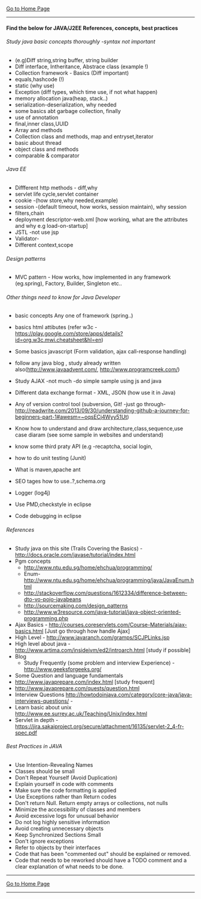 [Go to Home Page](/training)

***

#### Find the below for JAVA/J2EE References, concepts, best practices

###### Study java basic concepts thoroughly -syntax not important

* (e.g)Diff string,string buffer, string builder
* Diff interface, Intheritance, Abstrace class (example !)
* Collection framework - Basics (Diff important)
* equals,hashcode (!)
* static (why use)
* Exception (diff types, which time use, if not what happen)
* memory allocation java(heap, stack..)
* serialization-deserialization, why needed
* some basics abt garbage collection, finally
* use of annotation
* final,inner class,UUID
* Array and methods
* Collection class and methods, map and entryset,iterator
* basic about thread
* object class and methods
* comparable & comparator

###### Java EE

* Diffferent http methods - diff,why
* servlet life cycle,servlet container
* cookie -(how store,why needed,example)
* session -(default timeout, how works, session maintain), why session
* filters,chain
* deployment descriptor-web.xml [how working, what are the attributes and why e.g load-on-startup]
* JSTL -not use jsp
* Validator-
* Different context,scope

######  Design patterns

* MVC pattern - How works, how implemented in any framework (eg.spring), Factory, Builder, Singleton etc..

###### Other things need to know for Java Developer

* basic concepts Any one of framework (spring..)

* basics html attibutes (refer w3c - https://play.google.com/store/apps/details?id=org.w3c.mwi.cheatsheet&hl=en)
* Some basics javascript (Form validation, ajax call-response handling)
* follow any java blog , study already written also(http://www.javaadvent.com/, http://www.programcreek.com/)
* Study AJAX -not much -do simple sample using js and java

* Different data exchange format - XML, JSON (how use it in Java)

* Any of version control tool (subversion, Git! -just go through-http://readwrite.com/2013/09/30/understanding-github-a-journey-for-beginners-part-1#awesm=~oqsECj4Wyy51Ut)

* Know how to understand and draw architecture,class,sequence,use case diaram (see some sample in websites and understand)
* know some third praty API (e.g -recaptcha, social login,

* how to do unit testing (Junit)
* What is maven,apache ant

* SEO tages how to use..?,schema.org

* Logger (log4j)
* Use PMD,checkstyle in eclipse
* Code debugging in eclipse

###### References

* Study java on this site (Trails Covering the Basics) - http://docs.oracle.com/javase/tutorial/index.html
* Pgm concepts
    * http://www.ntu.edu.sg/home/ehchua/programming/
    * Enum- http://www.ntu.edu.sg/home/ehchua/programming/java/JavaEnum.html
    * http://stackoverflow.com/questions/1612334/difference-between-dto-vo-pojo-javabeans
    * http://sourcemaking.com/design_patterns
    * http://www.w3resource.com/java-tutorial/java-object-oriented-programming.php
* Ajax Basics - http://courses.coreservlets.com/Course-Materials/ajax-basics.html [Just go through how handle Ajax]
* High Level - http://www.javaranch.com/gramps/SCJPLinks.jsp
* High level about java -    http://www.artima.com/insidejvm/ed2/introarch.html [study if possible]
* Blog
    * Study Frequently  (some problem and interview Experience) - http://www.geeksforgeeks.org/
* Some Question and language fundamentals
 * http://www.javaprepare.com/index.html [study frequent]
 * http://www.javaprepare.com/quests/question.html
* Interview Questions http://howtodoinjava.com/category/core-java/java-interviews-questions/ -
* Learn basic about unix http://www.ee.surrey.ac.uk/Teaching/Unix/index.html
* Servlet in depth - https://jira.sakaiproject.org/secure/attachment/16135/servlet-2_4-fr-spec.pdf

###### Best Practices in JAVA
* Use Intention-Revealing Names
* Classes should be small
* Don't Repeat Yourself (Avoid Duplication)
* Explain yourself in code with comments
* Make sure the code formatting is applied
* Use Exceptions rather than Return codes
* Don't return Null. Return empty arrays or collections, not nulls
* Minimize the accessibility of classes and members
* Avoid excessive logs for unusual behavior
* Do not log highly sensitive information
* Avoid creating unnecessary objects
* Keep Synchronized Sections Small
* Don't ignore exceptions
* Refer to objects by their interfaces
* Code that has been "commented out" should be explained or removed.
* Code that needs to be reworked should have a TODO comment and a clear explanation of what needs to be done.

***

[Go to Home Page](/training)

***
